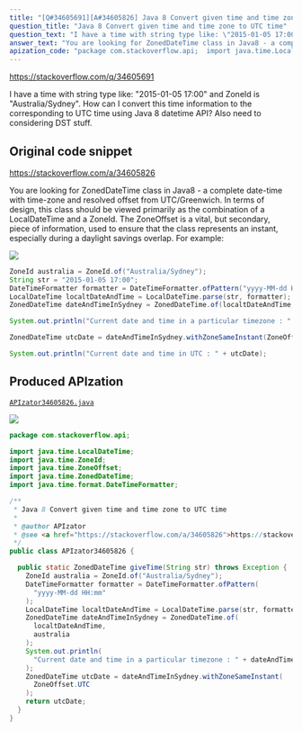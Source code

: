 ```yaml
---
title: "[Q#34605691][A#34605826] Java 8 Convert given time and time zone to UTC time"
question_title: "Java 8 Convert given time and time zone to UTC time"
question_text: "I have a time with string type like: \"2015-01-05 17:00\" and ZoneId is \"Australia/Sydney\". How can I convert this time information to the corresponding to UTC time using Java 8 datetime API? Also need to considering DST stuff."
answer_text: "You are looking for ZonedDateTime class in Java8 - a complete date-time with time-zone and resolved offset from UTC/Greenwich. In terms of design, this class should be viewed primarily as the combination of a LocalDateTime and a ZoneId. The ZoneOffset is a vital, but secondary, piece of information, used to ensure that the class represents an instant, especially during a daylight savings overlap. For example:"
apization_code: "package com.stackoverflow.api;  import java.time.LocalDateTime; import java.time.ZoneId; import java.time.ZoneOffset; import java.time.ZonedDateTime; import java.time.format.DateTimeFormatter;  /**  * Java 8 Convert given time and time zone to UTC time  *  * @author APIzator  * @see <a href=\"https://stackoverflow.com/a/34605826\">https://stackoverflow.com/a/34605826</a>  */ public class APIzator34605826 {    public static ZonedDateTime giveTime(String str) throws Exception {     ZoneId australia = ZoneId.of(\"Australia/Sydney\");     DateTimeFormatter formatter = DateTimeFormatter.ofPattern(       \"yyyy-MM-dd HH:mm\"     );     LocalDateTime localtDateAndTime = LocalDateTime.parse(str, formatter);     ZonedDateTime dateAndTimeInSydney = ZonedDateTime.of(       localtDateAndTime,       australia     );     System.out.println(       \"Current date and time in a particular timezone : \" + dateAndTimeInSydney     );     ZonedDateTime utcDate = dateAndTimeInSydney.withZoneSameInstant(       ZoneOffset.UTC     );     return utcDate;   } }"
---
```


https://stackoverflow.com/q/34605691

I have a time with string type like: &quot;2015-01-05 17:00&quot; and ZoneId is &quot;Australia/Sydney&quot;.
How can I convert this time information to the corresponding to UTC time using Java 8 datetime API?
Also need to considering DST stuff.



## Original code snippet

https://stackoverflow.com/a/34605826

You are looking for ZonedDateTime class in Java8 - a complete date-time with time-zone and resolved offset from UTC/Greenwich. In terms of design, this class should be viewed primarily as the combination of a LocalDateTime and a ZoneId. The ZoneOffset is a vital, but secondary, piece of information, used to ensure that the class represents an instant, especially during a daylight savings overlap.
For example:

<div class="code-logo"><img src="/stackoverflow.png" /></div>

```java
ZoneId australia = ZoneId.of("Australia/Sydney");
String str = "2015-01-05 17:00";
DateTimeFormatter formatter = DateTimeFormatter.ofPattern("yyyy-MM-dd HH:mm");
LocalDateTime localtDateAndTime = LocalDateTime.parse(str, formatter);
ZonedDateTime dateAndTimeInSydney = ZonedDateTime.of(localtDateAndTime, australia );

System.out.println("Current date and time in a particular timezone : " + dateAndTimeInSydney);

ZonedDateTime utcDate = dateAndTimeInSydney.withZoneSameInstant(ZoneOffset.UTC);

System.out.println("Current date and time in UTC : " + utcDate);
```

## Produced APIzation

[`APIzator34605826.java`](https://github.com/blind-papers/apization-temp-data/raw/main/search/APIzator34605826.java)

<div class="code-logo"><img src="/apizator.png" /></div>

```java
package com.stackoverflow.api;

import java.time.LocalDateTime;
import java.time.ZoneId;
import java.time.ZoneOffset;
import java.time.ZonedDateTime;
import java.time.format.DateTimeFormatter;

/**
 * Java 8 Convert given time and time zone to UTC time
 *
 * @author APIzator
 * @see <a href="https://stackoverflow.com/a/34605826">https://stackoverflow.com/a/34605826</a>
 */
public class APIzator34605826 {

  public static ZonedDateTime giveTime(String str) throws Exception {
    ZoneId australia = ZoneId.of("Australia/Sydney");
    DateTimeFormatter formatter = DateTimeFormatter.ofPattern(
      "yyyy-MM-dd HH:mm"
    );
    LocalDateTime localtDateAndTime = LocalDateTime.parse(str, formatter);
    ZonedDateTime dateAndTimeInSydney = ZonedDateTime.of(
      localtDateAndTime,
      australia
    );
    System.out.println(
      "Current date and time in a particular timezone : " + dateAndTimeInSydney
    );
    ZonedDateTime utcDate = dateAndTimeInSydney.withZoneSameInstant(
      ZoneOffset.UTC
    );
    return utcDate;
  }
}

```